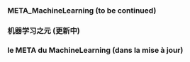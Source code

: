 ### META_MachineLearning (to be continued)
### 机器学习之元 (更新中)
### le META du MachineLearning (dans la mise à jour)
